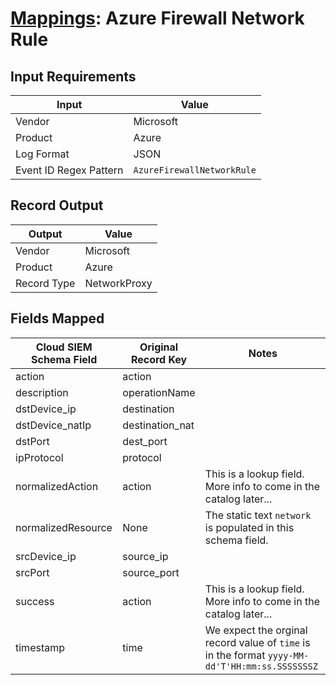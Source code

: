 # [Mappings](README.md): Azure Firewall Network Rule

## Input Requirements

|Input|Value|
|-----|-----|
|Vendor|Microsoft|
|Product|Azure|
|Log Format|JSON|
|Event ID Regex Pattern|`AzureFirewallNetworkRule`|

## Record Output

|Output|Value|
|------|-----|
|Vendor|Microsoft|
|Product|Azure|
|Record Type|NetworkProxy|

## Fields Mapped

|Cloud SIEM Schema Field|Original Record Key|Notes|
|-----------------------|-------------------|-----|
|action|action||
|description|operationName||
|dstDevice_ip|destination||
|dstDevice_natIp|destination_nat||
|dstPort|dest_port||
|ipProtocol|protocol||
|normalizedAction|action|This is a lookup field. More info to come in the catalog later...|
|normalizedResource|None|The static text `network` is populated in this schema field.|
|srcDevice_ip|source_ip||
|srcPort|source_port||
|success|action|This is a lookup field. More info to come in the catalog later...|
|timestamp|time|We expect the orginal record value of `time` is in the format `yyyy-MM-dd'T'HH:mm:ss.SSSSSSSZ`|

